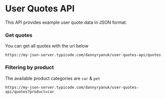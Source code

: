 # User Quotes API
This API provides example user quote data in JSON format.

### Get quotes
You can get all quotes with the url below
```
https://my-json-server.typicode.com/dannyryanuk/user-quotes-api/quotes
```
### Filtering by product
The available product categories are `car` & `pet`
```
https://my-json-server.typicode.com/dannyryanuk/user-quotes-api/quotes?product=car
```